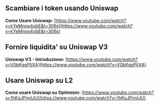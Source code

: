## Scambiare i token usando Uniswap

**Come Usare Uniswap:** [https://www.youtube.com/watch?v=kYeMnnp4obE&t=306s](https://www.youtube.com/watch?v=kYeMnnp4obE&t=306s)


## Fornire liquidita' su Uniswap V3

**Uniswap V3 - Introduzione:** [https://www.youtube.com/watch?v=V0bKggPIjXA](https://www.youtube.com/watch?v=V0bKggPIjXA)


## Usare Uniswap su L2

**Come usare Uniswap su Optimism:** [https://www.youtube.com/watch?v=1hKsJPnnIJU](https://www.youtube.com/watch?v=1hKsJPnnIJU)

